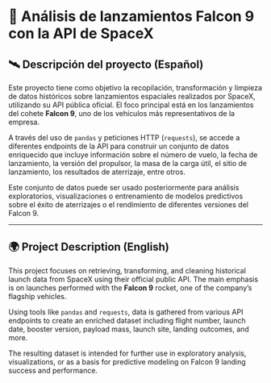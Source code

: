 # 🚀 Análisis de lanzamientos Falcon 9 con la API de SpaceX

## 🛰 Descripción del proyecto (Español)

Este proyecto tiene como objetivo la recopilación, transformación y limpieza de datos históricos sobre lanzamientos espaciales realizados por SpaceX, utilizando su API pública oficial. El foco principal está en los lanzamientos del cohete **Falcon 9**, uno de los vehículos más representativos de la empresa.

A través del uso de `pandas` y peticiones HTTP (`requests`), se accede a diferentes endpoints de la API para construir un conjunto de datos enriquecido que incluye información sobre el número de vuelo, la fecha de lanzamiento, la versión del propulsor, la masa de la carga útil, el sitio de lanzamiento, los resultados de aterrizaje, entre otros.

Este conjunto de datos puede ser usado posteriormente para análisis exploratorios, visualizaciones o entrenamiento de modelos predictivos sobre el éxito de aterrizajes o el rendimiento de diferentes versiones del Falcon 9.

---

## 🌍 Project Description (English)

This project focuses on retrieving, transforming, and cleaning historical launch data from SpaceX using their official public API. The main emphasis is on launches performed with the **Falcon 9** rocket, one of the company’s flagship vehicles.

Using tools like `pandas` and `requests`, data is gathered from various API endpoints to create an enriched dataset including flight number, launch date, booster version, payload mass, launch site, landing outcomes, and more.

The resulting dataset is intended for further use in exploratory analysis, visualizations, or as a basis for predictive modeling on Falcon 9 landing success and performance.
